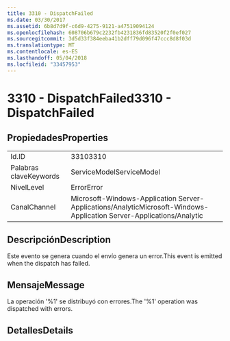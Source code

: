 ```yaml
---
title: 3310 - DispatchFailed
ms.date: 03/30/2017
ms.assetid: 6b8d7d9f-c6d9-4275-9121-a47519094124
ms.openlocfilehash: 608706b679c2232fb4231836fd83520f2f0ef027
ms.sourcegitcommit: 3d5d33f384eeba41b2dff79d096f47ccc8d8f03d
ms.translationtype: MT
ms.contentlocale: es-ES
ms.lasthandoff: 05/04/2018
ms.locfileid: "33457953"
---
```

# <a name="3310---dispatchfailed"></a><span data-ttu-id="4267b-102">3310 - DispatchFailed</span><span class="sxs-lookup"><span data-stu-id="4267b-102">3310 - DispatchFailed</span></span>
## <a name="properties"></a><span data-ttu-id="4267b-103">Propiedades</span><span class="sxs-lookup"><span data-stu-id="4267b-103">Properties</span></span>  
  
|||  
|-|-|  
|<span data-ttu-id="4267b-104">Id.</span><span class="sxs-lookup"><span data-stu-id="4267b-104">ID</span></span>|<span data-ttu-id="4267b-105">3310</span><span class="sxs-lookup"><span data-stu-id="4267b-105">3310</span></span>|  
|<span data-ttu-id="4267b-106">Palabras clave</span><span class="sxs-lookup"><span data-stu-id="4267b-106">Keywords</span></span>|<span data-ttu-id="4267b-107">ServiceModel</span><span class="sxs-lookup"><span data-stu-id="4267b-107">ServiceModel</span></span>|  
|<span data-ttu-id="4267b-108">Nivel</span><span class="sxs-lookup"><span data-stu-id="4267b-108">Level</span></span>|<span data-ttu-id="4267b-109">Error</span><span class="sxs-lookup"><span data-stu-id="4267b-109">Error</span></span>|  
|<span data-ttu-id="4267b-110">Canal</span><span class="sxs-lookup"><span data-stu-id="4267b-110">Channel</span></span>|<span data-ttu-id="4267b-111">Microsoft-Windows-Application Server-Applications/Analytic</span><span class="sxs-lookup"><span data-stu-id="4267b-111">Microsoft-Windows-Application Server-Applications/Analytic</span></span>|  
  
## <a name="description"></a><span data-ttu-id="4267b-112">Descripción</span><span class="sxs-lookup"><span data-stu-id="4267b-112">Description</span></span>  
 <span data-ttu-id="4267b-113">Este evento se genera cuando el envío genera un error.</span><span class="sxs-lookup"><span data-stu-id="4267b-113">This event is emitted when the dispatch has failed.</span></span>  
  
## <a name="message"></a><span data-ttu-id="4267b-114">Mensaje</span><span class="sxs-lookup"><span data-stu-id="4267b-114">Message</span></span>  
 <span data-ttu-id="4267b-115">La operación '%1' se distribuyó con errores.</span><span class="sxs-lookup"><span data-stu-id="4267b-115">The '%1' operation was dispatched with errors.</span></span>  
  
## <a name="details"></a><span data-ttu-id="4267b-116">Detalles</span><span class="sxs-lookup"><span data-stu-id="4267b-116">Details</span></span>

